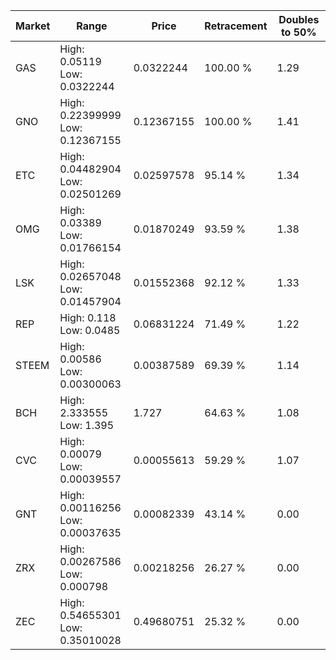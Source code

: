 | Market | Range | Price| Retracement | Doubles to 50% |
| --- | --- | --- | --- | --- |
| GAS | High: 0.05119<br />Low: 0.0322244 | 0.0322244 | 100.00 % | 1.29 |
| GNO | High: 0.22399999<br />Low: 0.12367155 | 0.12367155 | 100.00 % | 1.41 |
| ETC | High: 0.04482904<br />Low: 0.02501269 | 0.02597578 | 95.14 % | 1.34 |
| OMG | High: 0.03389<br />Low: 0.01766154 | 0.01870249 | 93.59 % | 1.38 |
| LSK | High: 0.02657048<br />Low: 0.01457904 | 0.01552368 | 92.12 % | 1.33 |
| REP | High: 0.118<br />Low: 0.0485 | 0.06831224 | 71.49 % | 1.22 |
| STEEM | High: 0.00586<br />Low: 0.00300063 | 0.00387589 | 69.39 % | 1.14 |
| BCH | High: 2.333555<br />Low: 1.395 | 1.727 | 64.63 % | 1.08 |
| CVC | High: 0.00079<br />Low: 0.00039557 | 0.00055613 | 59.29 % | 1.07 |
| GNT | High: 0.00116256<br />Low: 0.00037635 | 0.00082339 | 43.14 % | 0.00 |
| ZRX | High: 0.00267586<br />Low: 0.000798 | 0.00218256 | 26.27 % | 0.00 |
| ZEC | High: 0.54655301<br />Low: 0.35010028 | 0.49680751 | 25.32 % | 0.00 |
